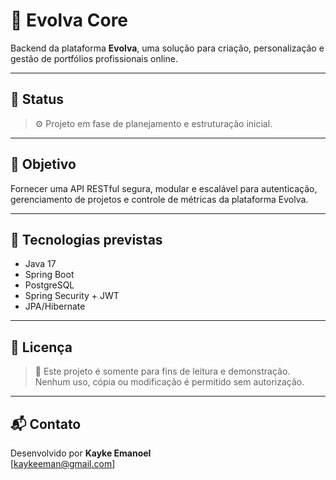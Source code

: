 # 🧩 Evolva Core

Backend da plataforma **Evolva**, uma solução para criação, personalização e gestão de portfólios profissionais online.

---

## 📌 Status

> ⚙️ Projeto em fase de planejamento e estruturação inicial.

---

## 🎯 Objetivo

Fornecer uma API RESTful segura, modular e escalável para autenticação, gerenciamento de projetos e controle de métricas da plataforma Evolva.

---

## 🧪 Tecnologias previstas

- Java 17
- Spring Boot
- PostgreSQL
- Spring Security + JWT
- JPA/Hibernate

---

## 📝 Licença

> 📎 Este projeto é somente para fins de leitura e demonstração.  
> Nenhum uso, cópia ou modificação é permitido sem autorização.

---

## 📬 Contato

Desenvolvido por **Kayke Emanoel**  
[kaykeeman@gmail.com]
